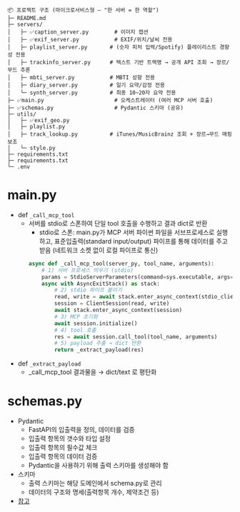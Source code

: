 ```
 📦 프로젝트 구조 (마이크로서비스형 — "한 서버 = 한 역할")  
 ├─ README.md  
 ├─ servers/  
 │   ├─ ✅caption_server.py        # 이미지 캡션
 │   ├─ ✅exif_server.py           # EXIF/위치/날씨 전용
 │   ├─ playlist_server.py       # (숫자 피처 입력/Spotify) 플레이리스트 경향성 전용
 │   ├─ trackinfo_server.py      # 텍스트 기반 트랙명 → 공개 API 조회 → 장르/무드 추론
 │   ├─ mbti_server.py           # MBTI 성향 전용
 │   ├─ diary_server.py          # 일기 요약/감정 전용
 │   └─ synth_server.py          # 최종 10~20자 요약 전용
 ├─ ✅main.py                      # 오케스트레이터 (여러 MCP 서버 호출)
 ├─ ✅schemas.py                   # Pydantic 스키마 (공유)
 ├─ utils/
 │   ├─ ✅exif_geo.py
 │   ├─ playlist.py
 │   ├─ track_lookup.py          # iTunes/MusicBrainz 조회 + 장르→무드 매핑 보조
 │   └─ style.py
 ├─ requirements.txt
 ├─ requirements.txt
 └─ .env
```

# main.py

- def `_call_mcp_tool`
  - 서버를 stdio로 스폰하여 단일 tool 호출을 수행하고 결과 dict로 반환
    - stdio로 스폰: main.py가 MCP 서버 파이썬 파일을 서브프로세스로 실행하고, 표준입출력(standard input/output) 파이프를 통해 데이터를 주고받음 (네트워크 소켓 없이 로컬 파이프로 통신)
    ```python
    async def _call_mcp_tool(server_py, tool_name, arguments):
        # 1) 서버 프로세스 띄우기 (stdio)
        params = StdioServerParameters(command=sys.executable, args=[server_py], env=env)
        async with AsyncExitStack() as stack:
            # 2) stdio 파이프 붙이기
            read, write = await stack.enter_async_context(stdio_client(params))
            session = ClientSession(read, write)
            await stack.enter_async_context(session)
            # 3) MCP 초기화
            await session.initialize()
            # 4) tool 호출
            res = await session.call_tool(tool_name, arguments)
            # 5) payload 추출 → dict 반환
            return _extract_payload(res)
    ```
- def `_extract_payload`
  - _call_mcp_tool 결과물을 → dict/text 로 평탄화

# schemas.py

- Pydantic
  - FastAPI의 입출력을 정의, 데이터를 검증
  - 입출력 항목의 갯수와 타입 설정
  - 입출력 항목의 필수값 체크
  - 입출력 항목의 데이터 검증
  - Pydantic을 사용하기 위해 출력 스키마를 생성해야 함
- 스키마
  - 출력 스키마는 해당 도메인에서 schema.py로 관리
  - 데이터의 구조와 명세(출력항목 개수, 제약조건 등)
- [참고](https://rudaks.tistory.com/entry/python-pydantic%EB%9E%80-%EB%AC%B4%EC%97%87%EC%9D%B8%EA%B0%80)